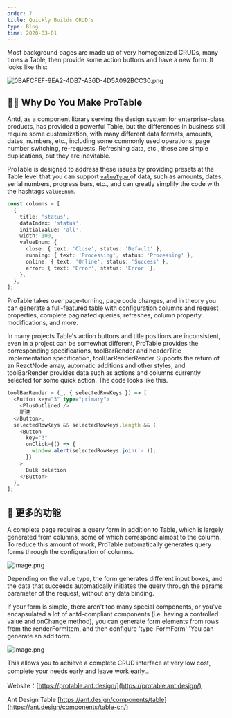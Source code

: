 ```yaml
---
order: 7
title: Quickly Builds CRUD's
type: Blog
time: 2020-03-01
---
```


Most background pages are made up of very homogenized CRUDs, many times a Table, then provide some action buttons and have a new form. It looks like this:

![0BAFCFEF-9EA2-4DB7-A36D-4D5A092BCC30.png](https://cdn.nlark.com/yuque/0/2020/png/84868/1582038656687-065b40ef-5029-4bf7-8941-6e843570e4e0.png#align=left&display=inline&height=409&name=0BAFCFEF-9EA2-4DB7-A36D-4D5A092BCC30.png&originHeight=1706&originWidth=2822&size=595928&status=done&style=none&width=677)

## 🤷‍♂️ Why Do You Make ProTable

Antd, as a component library serving the design system for enterprise-class products, has provided a powerful Table, but the differences in business still require some customization, with many different data formats, amounts, dates, numbers, etc., including some commonly used operations, page number switching, re-requests, Refreshing data, etc., these are simple duplications, but they are inevitable.

ProTable is designed to address these issues by providing presets at the Table level that you can support [`valueType` ](https://protable.ant.design/value-type) of data, such as amounts, dates, serial numbers, progress bars, etc., and can greatly simplify the code with the hashtags `valueEnum`.

```typescript
const columns = [
  {
    title: 'status',
    dataIndex: 'status',
    initialValue: 'all',
    width: 100,
    valueEnum: {
      close: { text: 'Close', status: 'Default' },
      running: { text: 'Processing', status: 'Processing' },
      online: { text: 'Online', status: 'Success' },
      error: { text: 'Error', status: 'Error' },
    },
  },
];
```

ProTable takes over page-turning, page code changes, and in theory you can generate a full-featured table with configuration columns and request properties, complete paginated queries, refreshes, column property modifications, and more.

In many projects Table's action buttons and title positions are inconsistent, even in a project can be somewhat different, ProTable provides the corresponding specifications, toolBarRender and headerTitle implementation specification, toolBarRenderRender Supports the return of an ReactNode array, automatic additions and other styles, and toolBarRender provides data such as actions and columns currently selected for some quick action. The code looks like this.

```typescript
toolBarRender = (_, { selectedRowKeys }) => [
  <Button key="3" type="primary">
    <PlusOutlined />
    新建
  </Button>,
  selectedRowKeys && selectedRowKeys.length && (
    <Button
      key="3"
      onClick={() => {
        window.alert(selectedRowKeys.join('-'));
      }}
    >
      Bulk deletion
    </Button>
  ),
];
```

## 🦄 更多的功能

A complete page requires a query form in addition to Table, which is largely generated from columns, some of which correspond almost to the column. To reduce this amount of work, ProTable automatically generates query forms through the configuration of columns.

![image.png](https://cdn.nlark.com/yuque/0/2020/png/84868/1582127528798-704c4833-955e-4020-9f41-5206c42f2389.png#align=left&display=inline&height=240&name=image.png&originHeight=480&originWidth=1128&size=33714&status=done&style=none&width=564)

Depending on the value type, the form generates different input boxes, and the data that succeeds automatically initiates the query through the params parameter of the request, without any data binding.

If your form is simple, there aren't too many special components, or you've encapsulated a lot of antd-compliant components (i.e. having a controlled value and onChange method), you can generate form elements from rows from the renderFormItem, and then configure 'type-FormForm' 'You can generate an add form.

![image.png](https://cdn.nlark.com/yuque/0/2020/png/84868/1582130440043-71722655-42e6-4698-a37a-14d69f6008b8.png#align=left&display=inline&height=436&name=image.png&originHeight=872&originWidth=856&size=36866&status=done&style=none&width=428)

This allows you to achieve a complete CRUD interface at very low cost, complete your needs early and leave work early.。

Website：[https://protable.ant.design/](https://protable.ant.design/)

Ant Design Table [https://ant.design/components/table](https://ant.design/components/table-cn/)
